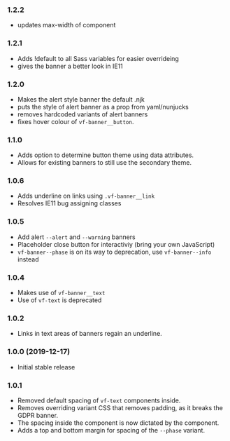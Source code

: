 ### 1.2.2

- updates max-width of component

### 1.2.1

- Adds !default to all Sass variables for easier overrideing
- gives the banner a better look in IE11

### 1.2.0

- Makes the alert style banner the default .njk
- puts the style of alert banner as a prop from yaml/nunjucks
- removes hardcoded variants of alert banners
- fixes hover colour of `vf-banner__button`.

### 1.1.0

- Adds option to determine button theme using data attributes.
- Allows for existing banners to still use the secondary theme.

### 1.0.6

- Adds underline on links using `.vf-banner__link`
- Resolves IE11 bug assigning classes

### 1.0.5

- Add alert `--alert` and `--warning` banners
- Placeholder close button for interactiviy (bring your own JavaScript)
- `vf-banner--phase` is on its way to deprecation, use `vf-banner--info` instead

### 1.0.4

- Makes use of `vf-banner__text`
- Use of `vf-text` is deprecated

### 1.0.2

- Links in text areas of banners regain an underline.

### 1.0.0 (2019-12-17)

- Initial stable release

### 1.0.1

- Removed default spacing of `vf-text` components inside.
- Removes overriding variant CSS that removes padding, as it breaks the GDPR banner.
- The spacing inside the component is now dictated by the component.
- Adds a top and bottom margin for spacing of the `--phase` variant.

